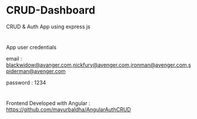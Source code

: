 # CRUD-Dashboard
CRUD &amp; Auth App using express js

#
App user credentials

email : blackwidow@avanger.com,nickfury@avenger.com,ironman@avenger.com,spiderman@avenger.com

password : 1234


#

Frontend Developed with Angular : 
https://github.com/mayurbaldha/AngularAuthCRUD
